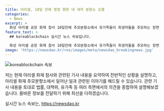 ```yaml
---
title: 아리셀, 10일 만에 영정 향한 내 새끼 분향소 오열
categories:
  - News
excerpt: >
  화성 아리셀 공장 화재 참사 10일만에 추모분향소에서 유가족들이 희생자들을 추모하는 장면이 오늘도 이어졌다. 비통한 표정을 지으며 희생자들의 영정과 위패를 안치하던 유가족들은 발견되지 않은 희생자들에 대한 애도를 표했다. 종교인들과 함께 하는 추모의식에서는 유가족들의 슬픔이 극에 달해, 영정과 위패 앞에서 오열하는 장면이 이어졌다. 이에 화성시와의 갈등 속에서 추모분향소 설치 문제도 논란이 되고 있다.
feature_text: >
  ## koreablockchain 실시간 뉴스 속보입니다.

  화성 아리셀 공장 화재 참사 10일만에 추모분향소에서 유가족들이 희생자들을 추모하는 장면이 오늘도 이어졌다. 비통한 표정을 지으며 희생자들의 영정과 위패를 안치하던 유가족들은 발견되지 않은 희생자들에 대한 애도를 표했다. 종교인들과 함께 하는 추모의식에서는 유가족들의 슬픔이 극에 달해, 영정과 위패 앞에서 오열하는 장면이 이어졌다. 이에 화성시와의 갈등 속에서 추모분향소 설치 문제도 논란이 되고 있다.
image: 'https://newsdao.kr/res/images/meta/newsdao_breakingnews.jpg'
---
```


<p><img src="https://newsdao.kr/res/images/meta/newsdao_breakingnews.jpg" alt="koreablockchain 속보" /></p>

<p>저는 현재 아리셀 화재 참사와 관련된 기사 내용을 요약하여 전반적인 상황을 설명하고, 아리셀 화재 추모분향소에서 일어난 일과 관련된 이야기를 해드릴 수 있습니다. 관련 기사 내용을 토대로 법률, 대책위, 유가족 등 여러 측면에서의 의견을 종합하여 설명해보겠습니다. 올바른 정보를 전달하기 위해 최선을 다하겠습니다.</p>
실시간 뉴스 속보는, <a href="https://newsdao.kr" rel="dofollow">https://newsdao.kr</a>


